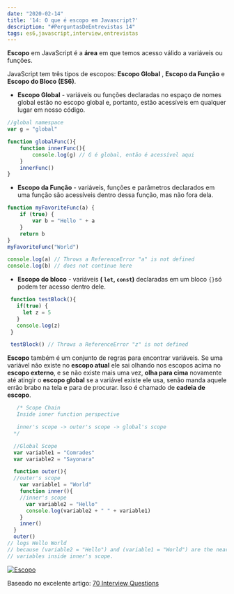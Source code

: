 ```yaml
---
date: "2020-02-14"
title: '14: O que é escopo em Javascript?'
description: "#PerguntasDeEntrevistas 14"
tags: es6,javascript,interview,entrevistas
---
```


**Escopo** em JavaScript é a **área** em que temos acesso válido a variáveis ​​ou funções. 

JavaScript tem três tipos de escopos: **Escopo Global** , **Escopo da Função** e **Escopo do Bloco (ES6)**.

-   **Escopo Global** - variáveis ​​ou funções declaradas no espaço de nomes global estão no escopo global e, portanto, estão acessíveis em qualquer lugar em nosso código.

```js
//global namespace
var g = "global"

function globalFunc(){
    function innerFunc(){
        console.log(g) // G é global, então é acessível aqui
    }
    innerFunc()
}
```

-   **Escopo da Função** - variáveis, funções e parâmetros declarados em uma função são acessíveis dentro dessa função, mas não fora dela.

```js
function myFavoriteFunc(a) {
    if (true) {
        var b = "Hello " + a
    }
    return b
}
myFavoriteFunc("World")

console.log(a) // Throws a ReferenceError "a" is not defined
console.log(b) // does not continue here
```

-   **Escopo do bloco** - variáveis **( `let`, `const`)** declaradas em um bloco `{}`só podem ter acesso dentro dele.

```js
 function testBlock(){
   if(true) {
     let z = 5
   }
   console.log(z)
 }

 testBlock() // Throws a ReferenceError "z" is not defined

```

**Escopo** também é um conjunto de regras para encontrar variáveis. Se uma variável não existe no **escopo atual** ele sai olhando nos escopos acima no **escopo externo**, e se não existe mais uma vez, **olha para cima** novamente até atingir o **escopo global** se a variável existe ele usa, senão manda aquele errão brabo na tela e para de procurar. Isso é chamado de **cadeia de escopo**.

```js
   /* Scope Chain
   Inside inner function perspective

   inner's scope -> outer's scope -> global's scope
  */

  //Global Scope
  var variable1 = "Comrades"
  var variable2 = "Sayonara"

  function outer(){
  //outer's scope
    var variable1 = "World"
    function inner(){
    //inner's scope
      var variable2 = "Hello"
      console.log(variable2 + " " + variable1)
    }
    inner()
  }
  outer()
// logs Hello World
// because (variable2 = "Hello") and (variable1 = "World") are the nearest
// variables inside inner's scope.

```

[![Escopo](https://res.cloudinary.com/practicaldev/image/fetch/s--dJFL2g1k--/c_limit%2Cf_auto%2Cfl_progressive%2Cq_auto%2Cw_880/https://thepracticaldev.s3.amazonaws.com/i/l81b3nmdonimex0qsgyr.png)](https://res.cloudinary.com/practicaldev/image/fetch/s--dJFL2g1k--/c_limit%2Cf_auto%2Cfl_progressive%2Cq_auto%2Cw_880/https://thepracticaldev.s3.amazonaws.com/i/l81b3nmdonimex0qsgyr.png)


Baseado no excelente artigo: [70 Interview Questions](https://dev.to/macmacky/70-javascript-interview-questions-5gfi#14-whats-the-difference-between-and-)